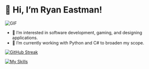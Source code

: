 # 👋 Hi, I’m Ryan Eastman!

![GIF](https://media.giphy.com/media/vSr0Lgose4rhS/giphy.gif)

- 👀 I’m interested in software development, gaming, and designing applications.
- 🌱 I’m currently working with Python and C# to broaden my scope.

[![GitHub Streak](https://github-readme-streak-stats.herokuapp.com?user=DocHolliday13x&theme=dark&date_format=j%20M%5B%20Y%5D)](https://git.io/streak-stats)

[![My Skills](https://skillicons.dev/icons?i=js,html,css,github,nodejs,express,react,figma,vscode,sass,py,postgres,mongodb,jest,&theme=dark)](https://skillicons.dev)

<!---
DocHolliday13x/DocHolliday13x is a ✨ special ✨ repository because its README.md (this file) appears on your GitHub profile.
You can click the Preview link to take a look at your changes.
--->


